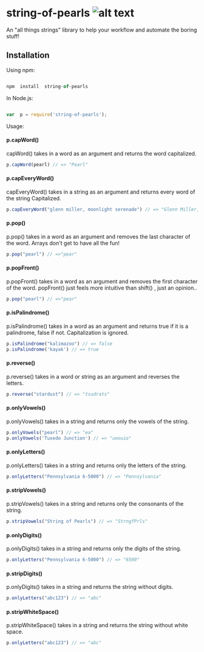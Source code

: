 
# string-of-pearls    ![alt text](https://i.ibb.co/SNHDXvk/Webp-net-resizeimage-7.jpg)


An "all things strings" library to help your workflow and automate the boring stuff!

  

## Installation

Using npm:

```javascript

npm  install  string-of-pearls

```

In Node.js:

```javascript

var  p = require('string-of-pearls');

```

Usage:
#### p.capWord()
capWord() takes in a word as an argument and returns the word capitalized.
```javascript
p.capWord(pearl) // => "Pearl"
```
#### p.capEveryWord()
capEveryWord() takes in a string as an argument and returns every word of the string Capitalized.
```javascript
p.capEveryWord("glenn miller, moonlight serenade") // => "Glenn Miller, MoonLight Serenade"
```

#### p.pop() 
p.pop() takes in a word as an argument and removes the last character of the word.
Arrays don't get to have all the fun!
```javascript
p.pop("pearl") // =>"pear"
```
#### p.popFront() 
p.popFront() takes in a word as an argument and removes the first character of the word.
popFront() just feels more intuitive than shift() , just an opinion..
```javascript
p.pop("pearl") // =>"pear"
```
  #### p.isPalindrome() 
p.isPalindrome() takes in a word as an argument and returns true if it is a palindrome, false if not. Capitalization is ignored.
```javascript
p.isPalindrome("kalimazoo") // => false
p.isPalindrome('kayak') // => true
```
  #### p.reverse() 
p.reverse() takes in a word or string as an argument and reverses the letters.
```javascript
p.reverse("stardust") // => "tsudrats"
```
  #### p.onlyVowels() 
p.onlyVowels() takes in a string and returns only the vowels of the string.
```javascript
p.onlyVowels("pearl") // => "ea"
p.onlyVowels('Tuxedo Junction') // => "ueouio"
```
  #### p.onlyLetters() 
p.onlyLetters() takes in a string and returns only the letters of the string.
```javascript
p.onlyLetters("Pennsylvania 6-5000") // => "Pennsylvania"
```
  #### p.stripVowels() 
p.stripVowels() takes in a string and returns only the consonants of the string.
```javascript
p.stripVowels("String of Pearls") // => "StrngfPrls"
```
  #### p.onlyDigits() 
p.onlyDigits() takes in a string and returns only the digits of the string.
```javascript
p.onlyLetters("Pennsylvania 6-5000") // => "6500"
```
  #### p.stripDigits() 
p.onlyDigits() takes in a string and returns the string without digits.
```javascript
p.onlyLetters("abc123") // => "abc"
```
  #### p.stripWhiteSpace() 
p.stripWhiteSpace() takes in a string and returns the string without white space.
```javascript
p.onlyLetters("abc123") // => "abc"
```
